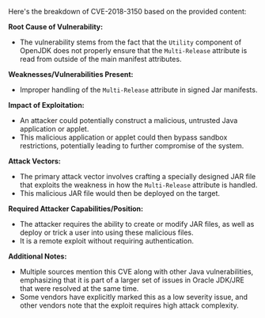 Here's the breakdown of CVE-2018-3150 based on the provided content:

**Root Cause of Vulnerability:**
- The vulnerability stems from the fact that the `Utility` component of OpenJDK does not properly ensure that the `Multi-Release` attribute is read from outside of the main manifest attributes.

**Weaknesses/Vulnerabilities Present:**
- Improper handling of the `Multi-Release` attribute in signed Jar manifests.

**Impact of Exploitation:**
- An attacker could potentially construct a malicious, untrusted Java application or applet.
- This malicious application or applet could then bypass sandbox restrictions, potentially leading to further compromise of the system.

**Attack Vectors:**
- The primary attack vector involves crafting a specially designed JAR file that exploits the weakness in how the `Multi-Release` attribute is handled.
- This malicious JAR file would then be deployed on the target.

**Required Attacker Capabilities/Position:**
- The attacker requires the ability to create or modify JAR files, as well as deploy or trick a user into using these malicious files.
- It is a remote exploit without requiring authentication.

**Additional Notes:**
- Multiple sources mention this CVE along with other Java vulnerabilities, emphasizing that it is part of a larger set of issues in Oracle JDK/JRE that were resolved at the same time.
- Some vendors have explicitly marked this as a low severity issue, and other vendors note that the exploit requires high attack complexity.